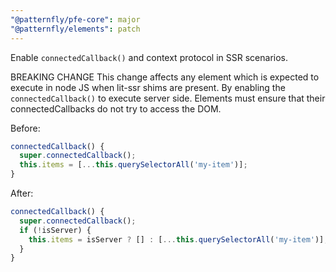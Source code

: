 ```yaml
---
"@patternfly/pfe-core": major
"@patternfly/elements": patch
---
```

Enable `connectedCallback()` and context protocol in SSR scenarios.

BREAKING CHANGE
This change affects any element which is expected to execute in node JS when
lit-ssr shims are present. By enabling the `connectedCallback()` to execute
server side. Elements must ensure that their connectedCallbacks do not try to
access the DOM.

Before:

```js
connectedCallback() {
  super.connectedCallback();
  this.items = [...this.querySelectorAll('my-item')];
}
```

After:
```js
connectedCallback() {
  super.connectedCallback();
  if (!isServer) {
    this.items = isServer ? [] : [...this.querySelectorAll('my-item')];
  }
}
```
